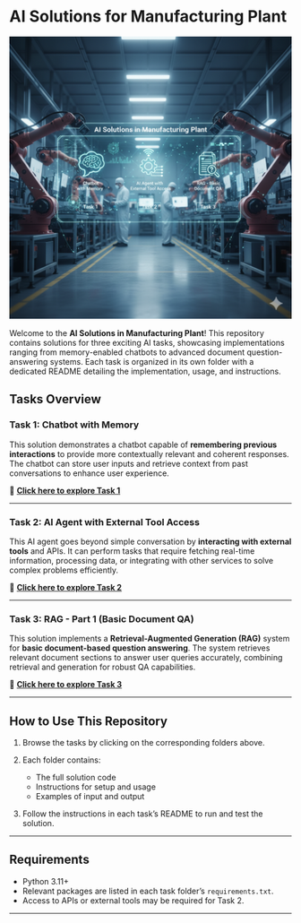 # AI Solutions for Manufacturing Plant
![alt text](Home.png)

Welcome to the **AI Solutions in Manufacturing Plant**! This repository contains solutions for three exciting AI tasks, showcasing implementations ranging from memory-enabled chatbots to advanced document question-answering systems. Each task is organized in its own folder with a dedicated README detailing the implementation, usage, and instructions.

## Tasks Overview

### **Task 1: Chatbot with Memory**

This solution demonstrates a chatbot capable of **remembering previous interactions** to provide more contextually relevant and coherent responses. The chatbot can store user inputs and retrieve context from past conversations to enhance user experience.

📂 **[Click here to explore Task 1](https://github.com/GautamAnandDS/Manufacturing-Plant-AI-Solutions/tree/master/Task%201%20Chatbot%20with%20memory)**

---

### **Task 2: AI Agent with External Tool Access**

This AI agent goes beyond simple conversation by **interacting with external tools** and APIs. It can perform tasks that require fetching real-time information, processing data, or integrating with other services to solve complex problems efficiently.

📂 **[Click here to explore Task 2](https://github.com/GautamAnandDS/Manufacturing-Plant-AI-Solutions/tree/master/Task%202%20AI%20Agent%20with%20External%20Tool%20Access)**

---

### **Task 3: RAG - Part 1 (Basic Document QA)**

This solution implements a **Retrieval-Augmented Generation (RAG)** system for **basic document-based question answering**. The system retrieves relevant document sections to answer user queries accurately, combining retrieval and generation for robust QA capabilities.

📂 **[Click here to explore Task 3](https://github.com/GautamAnandDS/Manufacturing-Plant-AI-Solutions/tree/master/Task%203%20RAG%20-%20Part%201%20(Basic%20Document%20QA))**

---

## How to Use This Repository

1. Browse the tasks by clicking on the corresponding folders above.
2. Each folder contains:

   * The full solution code
   * Instructions for setup and usage
   * Examples of input and output
3. Follow the instructions in each task’s README to run and test the solution.

---

## Requirements

* Python 3.11+
* Relevant packages are listed in each task folder’s `requirements.txt`.
* Access to APIs or external tools may be required for Task 2.

---

